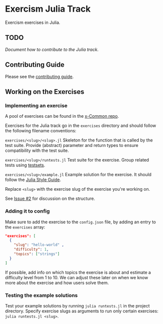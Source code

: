 # Exercism Julia Track

Exercism exercises in Julia.

## TODO

_Document how to contribute to the Julia track._

## Contributing Guide

Please see the [contributing guide](https://github.com/exercism/x-common/blob/master/CONTRIBUTING.md).

## Working on the Exercises

### Implementing an exercise

A pool of exercises can be found in the [x-Common repo](https://github.com/exercism/x-common).

Exercises for the Julia track go in the `exercises` directory and should follow the following filename conventions:

`exercises/<slug>/<slug>.jl` Skeleton for the function that is called by the test suite. Provide (abstract) parameter and return types to ensure compatibility with the test suite.

`exercises/<slug>/runtests.jl` Test suite for the exercise. Group related tests using [testsets](http://docs.julialang.org/en/release-0.5/stdlib/test/#working-with-test-sets).

`exercises/<slug>/example.jl` Example solution for the exercise. It should follow the [Julia Style Guide](http://docs.julialang.org/en/release-0.5/manual/style-guide/).

Replace `<slug>` with the exercise slug of the exercise you're working on.

See [Issue #2](https://github.com/exercism/xjulia/issues/2) for discussion on the structure.

### Adding it to config

Make sure to add the exercise to the `config.json` file, by adding an entry to the `exercises` array:
```json
"exercises": [
  {
    "slug": "hello-world" ,
    "difficulty": 1,
    "topics": ["strings"]
  }
]
```
If possible, add info on which topics the exercise is about and estimate a difficulty level from 1 to 10. We can adjust these later on when we know more about the exercise and how users solve them.

### Testing the example solutions
Test your example solutions by running `julia runtests.jl` in the project directory. Specify exercise slugs as arguments to run only certain exercises: `julia runtests.jl <slug>`.
